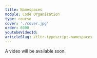 ```yaml
---
title: Namespaces
module: Code Organization
type: course
cover: './cover.jpg'
order: 6000
youtubeVideoId:
articleSlug: /tltr-typescript-namespaces
---
```


A video will be available soon.
